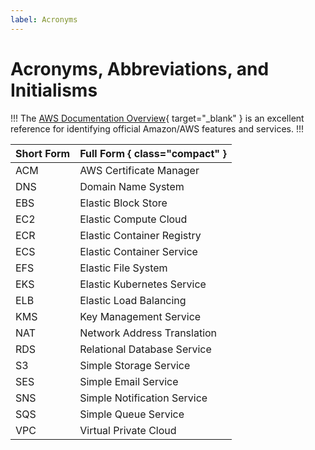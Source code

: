 ```yaml
---
label: Acronyms
---
```


# Acronyms, Abbreviations, and Initialisms

!!!
The [AWS Documentation Overview](https://aws.amazon.com/documentation-overview/){ target="_blank" } is an excellent reference for identifying official Amazon/AWS features and services.
!!!

Short Form | Full Form { class="compact" }
:--- | :---
ACM | AWS Certificate Manager
DNS | Domain Name System
EBS | Elastic Block Store
EC2 | Elastic Compute Cloud
ECR | Elastic Container Registry
ECS | Elastic Container Service
EFS | Elastic File System
EKS | Elastic Kubernetes Service
ELB | Elastic Load Balancing
KMS | Key Management Service
NAT | Network Address Translation
RDS | Relational Database Service
S3 | Simple Storage Service
SES | Simple Email Service
SNS | Simple Notification Service
SQS | Simple Queue Service
VPC | Virtual Private Cloud